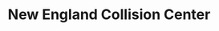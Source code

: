 ---
title: "New England Collision Center"
url: /somerville/new-england-collision-center/
shop: Autowerkstatt
---